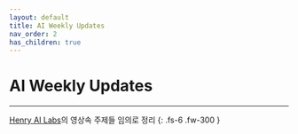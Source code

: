```yaml
---
layout: default
title: AI Weekly Updates
nav_order: 2
has_children: true
---
```


# AI Weekly Updates
-----
[Henry AI Labs](https://www.youtube.com/watch?v=BsOFT9-cc5I&list=PLnn6VZp3hqNvLVSASPDtEVeVTSB4DCmVA)의 영상속 주제들 임의로 정리
{: .fs-6 .fw-300 }



